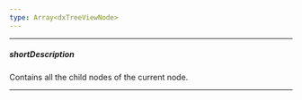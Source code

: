 ```yaml
---
type: Array<dxTreeViewNode>
---
```

---
##### shortDescription
Contains all the child nodes of the current node.

---
